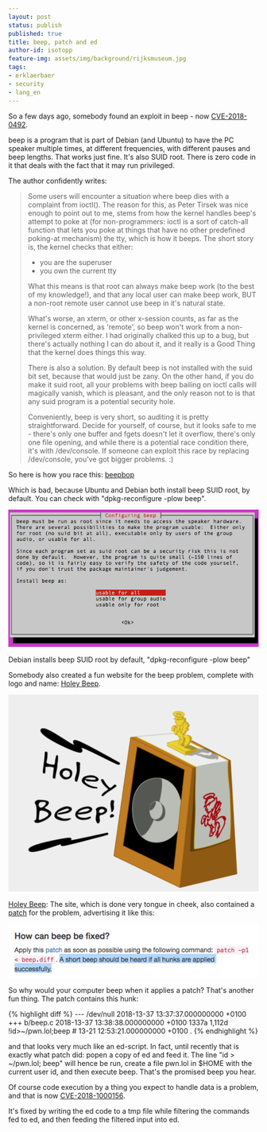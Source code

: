 ```yaml
---
layout: post
status: publish
published: true
title: beep, patch and ed
author-id: isotopp
feature-img: assets/img/background/rijksmuseum.jpg
tags:
- erklaerbaer
- security
- lang_en
---
```

So a few days ago, somebody found an exploit in beep - now
[CVE-2018-0492](https://nvd.nist.gov/vuln/detail/CVE-2018-0492).

beep is a program that is part of Debian (and Ubuntu) to have the PC speaker
multiple times, at different frequencies, with different pauses and beep
lengths. That works just fine. It's also SUID root. There is zero code in it
that deals with the fact that it may run privileged. 

The author confidently writes:

> Some users will encounter a situation where beep dies with a complaint
> from ioctl(). The reason for this, as Peter Tirsek was nice enough to
> point out to me, stems from how the kernel handles beep's attempt to poke
> at (for non-programmers: ioctl is a sort of catch-all function that lets
> you poke at things that have no other predefined poking-at mechanism) the
> tty, which is how it beeps. The short story is, the kernel checks that
> either:
>
> - you are the superuser
> - you own the current tty
>
> What this means is that root can always make beep work (to the best of my
> knowledge!), and that any local user can make beep work, BUT a non-root
> remote user cannot use beep in it's natural state. 
> 
> What's worse, an xterm, or other x-session counts, as far as the kernel is
> concerned, as 'remote', so beep won't work from a non-privileged xterm
> either. I had originally chalked this up to a bug, but there's actually
> nothing I can do about it, and it really is a Good Thing that the kernel
> does things this way.
>
> There is also a solution. By default beep is not installed with the suid
> bit set, because that would just be zany. On the other hand, if you do
> make it suid root, all your problems with beep bailing on ioctl calls will
> magically vanish, which is pleasant, and the only reason not to is that
> any suid program is a potential security hole.
>
> Conveniently, beep is very short, so auditing it is pretty
> straightforward. Decide for yourself, of course, but it looks safe to me -
> there's only one buffer and fgets doesn't let it overflow, there's only
> one file opening, and while there is a potential race condition there,
> it's with /dev/console. If someone can exploit this race by replacing
> /dev/console, you've got bigger problems. :)

So here is how you race this: [beepbop](https://gist.github.com/fkt/5f8f9560ef54e11ff7df8bec09dc8f9a) 

Which is bad, because Ubuntu and Debian both install beep SUID root, by
default. You can check with "dpkg-reconfigure -plow beep".

![](/uploads/2018/04/dpkg-reconfigure-beep.png)

Debian installs beep SUID root by default, "dpkg-reconfigure -plow
beep"

Somebody also created a fun website for the beep problem, complete with
logo and name: [Holey Beep](https://holeybeep.ninja/).

![](/uploads/2018/04/holey-beep.png)

[Holey Beep](https://holeybeep.ninja/): The site, which is done very tongue
in cheek, also contained a [patch](https://holeybeep.ninja/beep.patch) for
the problem, advertising it like this:

![](/uploads/2018/04/patch-exploit.png)

So why would your computer beep when it applies a patch? 
That's another fun thing. The patch contains this hunk:

{% highlight diff %}
--- /dev/null	2018-13-37 13:37:37.000000000 +0100
+++ b/beep.c	2018-13-37 13:38:38.000000000 +0100
1337a
1,112d
!id>~/pwn.lol;beep # 13-21 12:53:21.000000000 +0100
.
{% endhighlight %}

and that looks very much like an ed-script. In fact, until recently that is
exactly what patch did: popen a copy of ed and feed it. The line "id \>
~/pwn.lol; beep" will hence be run, create a file pwn.lol in $HOME with the
current user id, and then execute beep. That's the promised beep you hear.

Of course code execution by a thing you expect to handle data is a problem,
and that is now
[CVE-2018-1000156](https://cve.mitre.org/cgi-bin/cvename.cgi?name=CVE-2018-1000156).

It's fixed by writing the ed code to a tmp file while filtering the commands
fed to ed, and then feeding the filtered input into ed.
